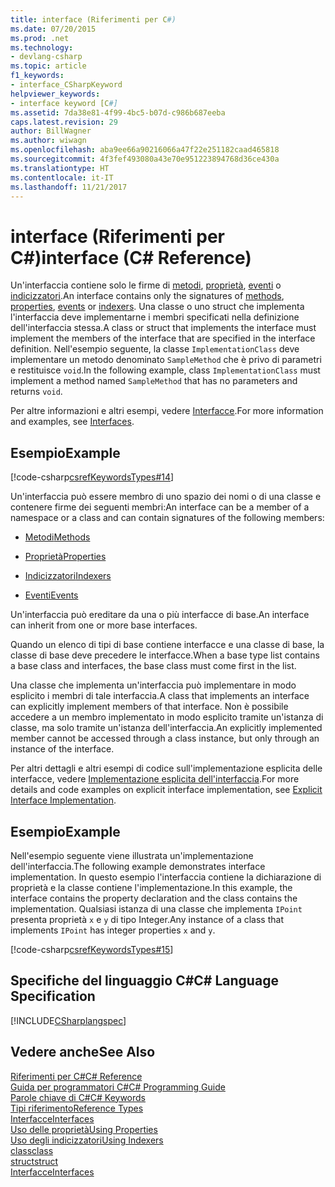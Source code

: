 ```yaml
---
title: interface (Riferimenti per C#)
ms.date: 07/20/2015
ms.prod: .net
ms.technology:
- devlang-csharp
ms.topic: article
f1_keywords:
- interface_CSharpKeyword
helpviewer_keywords:
- interface keyword [C#]
ms.assetid: 7da38e81-4f99-4bc5-b07d-c986b687eeba
caps.latest.revision: 29
author: BillWagner
ms.author: wiwagn
ms.openlocfilehash: aba9ee66a90216066a47f22e251182caad465818
ms.sourcegitcommit: 4f3fef493080a43e70e951223894768d36ce430a
ms.translationtype: HT
ms.contentlocale: it-IT
ms.lasthandoff: 11/21/2017
---
```

# <a name="interface-c-reference"></a><span data-ttu-id="49ce0-102">interface (Riferimenti per C#)</span><span class="sxs-lookup"><span data-stu-id="49ce0-102">interface (C# Reference)</span></span>
<span data-ttu-id="49ce0-103">Un'interfaccia contiene solo le firme di [metodi](../../../csharp/programming-guide/classes-and-structs/methods.md), [proprietà](../../../csharp/programming-guide/classes-and-structs/properties.md), [eventi](../../../csharp/programming-guide/events/index.md) o [indicizzatori](../../../csharp/programming-guide/indexers/index.md).</span><span class="sxs-lookup"><span data-stu-id="49ce0-103">An interface contains only the signatures of [methods](../../../csharp/programming-guide/classes-and-structs/methods.md), [properties](../../../csharp/programming-guide/classes-and-structs/properties.md), [events](../../../csharp/programming-guide/events/index.md) or [indexers](../../../csharp/programming-guide/indexers/index.md).</span></span> <span data-ttu-id="49ce0-104">Una classe o uno struct che implementa l'interfaccia deve implementarne i membri specificati nella definizione dell'interfaccia stessa.</span><span class="sxs-lookup"><span data-stu-id="49ce0-104">A class or struct that implements the interface must implement the members of the interface that are specified in the interface definition.</span></span> <span data-ttu-id="49ce0-105">Nell'esempio seguente, la classe `ImplementationClass` deve implementare un metodo denominato `SampleMethod` che è privo di parametri e restituisce `void`.</span><span class="sxs-lookup"><span data-stu-id="49ce0-105">In the following example, class `ImplementationClass` must implement a method named `SampleMethod` that has no parameters and returns `void`.</span></span>  
  
 <span data-ttu-id="49ce0-106">Per altre informazioni e altri esempi, vedere [Interfacce](../../../csharp/programming-guide/interfaces/index.md).</span><span class="sxs-lookup"><span data-stu-id="49ce0-106">For more information and examples, see [Interfaces](../../../csharp/programming-guide/interfaces/index.md).</span></span>  
  
## <a name="example"></a><span data-ttu-id="49ce0-107">Esempio</span><span class="sxs-lookup"><span data-stu-id="49ce0-107">Example</span></span>  
 [!code-csharp[csrefKeywordsTypes#14](../../../csharp/language-reference/keywords/codesnippet/CSharp/interface_1.cs)]  
  
 <span data-ttu-id="49ce0-108">Un'interfaccia può essere membro di uno spazio dei nomi o di una classe e contenere firme dei seguenti membri:</span><span class="sxs-lookup"><span data-stu-id="49ce0-108">An interface can be a member of a namespace or a class and can contain signatures of the following members:</span></span>  
  
-   [<span data-ttu-id="49ce0-109">Metodi</span><span class="sxs-lookup"><span data-stu-id="49ce0-109">Methods</span></span>](../../../csharp/programming-guide/classes-and-structs/methods.md)  
  
-   [<span data-ttu-id="49ce0-110">Proprietà</span><span class="sxs-lookup"><span data-stu-id="49ce0-110">Properties</span></span>](../../../csharp/programming-guide/classes-and-structs/using-properties.md)  
  
-   [<span data-ttu-id="49ce0-111">Indicizzatori</span><span class="sxs-lookup"><span data-stu-id="49ce0-111">Indexers</span></span>](../../../csharp/programming-guide/indexers/using-indexers.md)  
  
-   [<span data-ttu-id="49ce0-112">Eventi</span><span class="sxs-lookup"><span data-stu-id="49ce0-112">Events</span></span>](../../../csharp/language-reference/keywords/event.md)  
  
 <span data-ttu-id="49ce0-113">Un'interfaccia può ereditare da una o più interfacce di base.</span><span class="sxs-lookup"><span data-stu-id="49ce0-113">An interface can inherit from one or more base interfaces.</span></span>  
  
 <span data-ttu-id="49ce0-114">Quando un elenco di tipi di base contiene interfacce e una classe di base, la classe di base deve precedere le interfacce.</span><span class="sxs-lookup"><span data-stu-id="49ce0-114">When a base type list contains a base class and interfaces, the base class must come first in the list.</span></span>  
  
 <span data-ttu-id="49ce0-115">Una classe che implementa un'interfaccia può implementare in modo esplicito i membri di tale interfaccia.</span><span class="sxs-lookup"><span data-stu-id="49ce0-115">A class that implements an interface can explicitly implement members of that interface.</span></span> <span data-ttu-id="49ce0-116">Non è possibile accedere a un membro implementato in modo esplicito tramite un'istanza di classe, ma solo tramite un'istanza dell'interfaccia.</span><span class="sxs-lookup"><span data-stu-id="49ce0-116">An explicitly implemented member cannot be accessed through a class instance, but only through an instance of the interface.</span></span>  
  
 <span data-ttu-id="49ce0-117">Per altri dettagli e altri esempi di codice sull'implementazione esplicita delle interfacce, vedere [Implementazione esplicita dell'interfaccia](../../../csharp/programming-guide/interfaces/explicit-interface-implementation.md).</span><span class="sxs-lookup"><span data-stu-id="49ce0-117">For more details and code examples on explicit interface implementation, see [Explicit Interface Implementation](../../../csharp/programming-guide/interfaces/explicit-interface-implementation.md).</span></span>  
  
## <a name="example"></a><span data-ttu-id="49ce0-118">Esempio</span><span class="sxs-lookup"><span data-stu-id="49ce0-118">Example</span></span>  
 <span data-ttu-id="49ce0-119">Nell'esempio seguente viene illustrata un'implementazione dell'interfaccia.</span><span class="sxs-lookup"><span data-stu-id="49ce0-119">The following example demonstrates interface implementation.</span></span> <span data-ttu-id="49ce0-120">In questo esempio l'interfaccia contiene la dichiarazione di proprietà e la classe contiene l'implementazione.</span><span class="sxs-lookup"><span data-stu-id="49ce0-120">In this example, the interface contains the property declaration and the class contains the implementation.</span></span> <span data-ttu-id="49ce0-121">Qualsiasi istanza di una classe che implementa `IPoint` presenta proprietà `x` e `y` di tipo Integer.</span><span class="sxs-lookup"><span data-stu-id="49ce0-121">Any instance of a class that implements `IPoint` has integer properties `x` and `y`.</span></span>  
  
 [!code-csharp[csrefKeywordsTypes#15](../../../csharp/language-reference/keywords/codesnippet/CSharp/interface_2.cs)]  
  
## <a name="c-language-specification"></a><span data-ttu-id="49ce0-122">Specifiche del linguaggio C#</span><span class="sxs-lookup"><span data-stu-id="49ce0-122">C# Language Specification</span></span>  
 [!INCLUDE[CSharplangspec](~/includes/csharplangspec-md.md)]  
  
## <a name="see-also"></a><span data-ttu-id="49ce0-123">Vedere anche</span><span class="sxs-lookup"><span data-stu-id="49ce0-123">See Also</span></span>  
 [<span data-ttu-id="49ce0-124">Riferimenti per C#</span><span class="sxs-lookup"><span data-stu-id="49ce0-124">C# Reference</span></span>](../../../csharp/language-reference/index.md)  
 [<span data-ttu-id="49ce0-125">Guida per programmatori C#</span><span class="sxs-lookup"><span data-stu-id="49ce0-125">C# Programming Guide</span></span>](../../../csharp/programming-guide/index.md)  
 [<span data-ttu-id="49ce0-126">Parole chiave di C#</span><span class="sxs-lookup"><span data-stu-id="49ce0-126">C# Keywords</span></span>](../../../csharp/language-reference/keywords/index.md)  
 [<span data-ttu-id="49ce0-127">Tipi riferimento</span><span class="sxs-lookup"><span data-stu-id="49ce0-127">Reference Types</span></span>](../../../csharp/language-reference/keywords/reference-types.md)  
 [<span data-ttu-id="49ce0-128">Interfacce</span><span class="sxs-lookup"><span data-stu-id="49ce0-128">Interfaces</span></span>](../../../csharp/programming-guide/interfaces/index.md)  
 [<span data-ttu-id="49ce0-129">Uso delle proprietà</span><span class="sxs-lookup"><span data-stu-id="49ce0-129">Using Properties</span></span>](../../../csharp/programming-guide/classes-and-structs/using-properties.md)  
 [<span data-ttu-id="49ce0-130">Uso degli indicizzatori</span><span class="sxs-lookup"><span data-stu-id="49ce0-130">Using Indexers</span></span>](../../../csharp/programming-guide/indexers/using-indexers.md)  
 [<span data-ttu-id="49ce0-131">class</span><span class="sxs-lookup"><span data-stu-id="49ce0-131">class</span></span>](../../../csharp/language-reference/keywords/class.md)  
 [<span data-ttu-id="49ce0-132">struct</span><span class="sxs-lookup"><span data-stu-id="49ce0-132">struct</span></span>](../../../csharp/language-reference/keywords/struct.md)  
 [<span data-ttu-id="49ce0-133">Interfacce</span><span class="sxs-lookup"><span data-stu-id="49ce0-133">Interfaces</span></span>](../../../csharp/programming-guide/interfaces/index.md)
